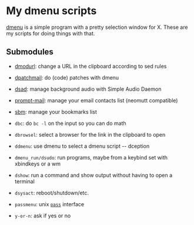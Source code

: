 # My dmenu scripts

[dmenu](https://tools.suckless.org/dmenu/) is a simple program with a
pretty selection window for X. These are my scripts for doing things
with that.

## Submodules

- [dmodurl](https://github.com/equwal/dmodurl): change a URL in the clipboard according to sed rules
- [dpatchmail](https://github.com/equwal/dpatchmail): do (code) patches with dmenu
- [dsad](https://github.com/equwal/dsad): manage background audio with Simple Audio Daemon
- [prompt-mail](https://github.com/equwal/prompt-mail): manage your email contacts list (neomutt compatible)
- [sbm](https://github.com/equwal/sbm): manage your bookmarks list

- `dbc`: do `bc -l` on the input so you can do math
- `dbrowsel`: select a browser for the link in the clipboard to open
- `ddmenu`: use dmenu to select a dmenu script -- dception
- `dmenu_run/dsudo`: run programs, maybe from a keybind set with xbindkeys or a wm
- `dshow`:  run a command and show output without having to open a terminal
- `dsysact`: reboot/shutdown/etc.
- `passmenu`: unix [`pass`](https://www.passwordstore.org/) interface
- `y-or-n`: ask if yes or no
